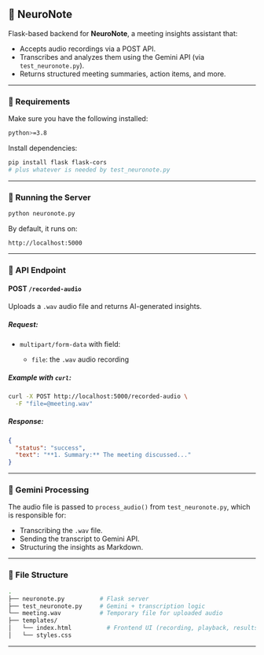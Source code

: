 ## 🧠 NeuroNote 

Flask-based backend for **NeuroNote**, a meeting insights assistant that:

* Accepts audio recordings via a POST API.
* Transcribes and analyzes them using the Gemini API (via `test_neuronote.py`).
* Returns structured meeting summaries, action items, and more.

---

### 🔧 Requirements

Make sure you have the following installed:

```bash
python>=3.8
```

Install dependencies:

```bash
pip install flask flask-cors
# plus whatever is needed by test_neuronote.py
```

---

### 🚀 Running the Server

```bash
python neuronote.py
```

By default, it runs on:

```
http://localhost:5000
```

---

### 🎯 API Endpoint

#### POST `/recorded-audio`

Uploads a `.wav` audio file and returns AI-generated insights.

##### Request:

* `multipart/form-data` with field:

  * `file`: the `.wav` audio recording

##### Example with `curl`:

```bash
curl -X POST http://localhost:5000/recorded-audio \
  -F "file=@meeting.wav"
```

##### Response:

```json
{
  "status": "success",
  "text": "**1. Summary:** The meeting discussed..."
}
```

---

### 🧠 Gemini Processing

The audio file is passed to `process_audio()` from `test_neuronote.py`, which is responsible for:

* Transcribing the `.wav` file.
* Sending the transcript to Gemini API.
* Structuring the insights as Markdown.

---

### 📁 File Structure

```bash
.
├── neuronote.py          # Flask server
├── test_neuronote.py     # Gemini + transcription logic
└── meeting.wav           # Temporary file for uploaded audio
├── templates/
│   └── index.html          # Frontend UI (recording, playback, results)
│   └── styles.css
```

---

